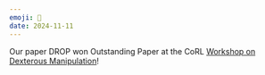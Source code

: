```yaml
---
emoji: 🏅
date: 2024-11-11
---
```

Our paper DROP won Outstanding Paper at the CoRL [Workshop on Dexterous Manipulation](https://dex-manipulation.github.io/corl2024/index.html)!